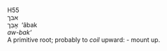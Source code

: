 <body>
  <p>H55<br>  אבך  <br> אָבַך  ‎  ‘âbak  <br><i>aw-bak‘ </i><br>A primitive root; probably to <i>coil</i> upward: - mount up.<br></p>
 </body>